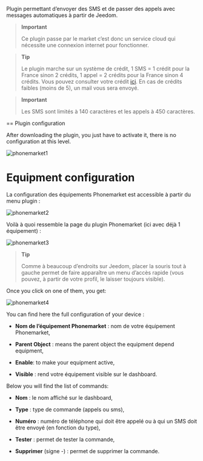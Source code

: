 Plugin permettant d’envoyer des SMS et de passer des appels avec
messages automatiques à partir de Jeedom.

> **Important**
>
> Ce plugin passe par le market c’est donc un service cloud qui
> nécessite une connexion internet pour fonctionner.

> **Tip**
>
> Le plugin marche sur un système de crédit, 1 SMS  = 1 crédit pour la France sinon 2 crédits, 1 appel =
> 2 crédits pour la France sinon 4 crédits. Vous pouvez consulter votre crédit
> [ici](http://market.jeedom.fr/index.php?v=d&p=profils&tab=sms). En cas
> de crédits faibles (moins de 5), un mail vous sera envoyé.

> **Important**
>
> Les SMS sont limités à 140 caractères et les appels à 450 caractères.

== Plugin configuration

After downloading the plugin, you just have to activate it,
there is no configuration at this level.

![phonemarket1](../images/phonemarket1.PNG)

Equipment configuration
=============================

La configuration des équipements Phonemarket est accessible à partir du
menu plugin :

![phonemarket2](../images/phonemarket2.PNG)

Voilà à quoi ressemble la page du plugin Phonemarket (ici avec déjà 1
équipement) :

![phonemarket3](../images/phonemarket3.PNG)

> **Tip**
>
> Comme à beaucoup d’endroits sur Jeedom, placer la souris tout à gauche
> permet de faire apparaître un menu d’accès rapide (vous pouvez, à
> partir de votre profil, le laisser toujours visible).

Once you click on one of them, you get:

![phonemarket4](../images/phonemarket4.PNG)

You can find here the full configuration of your device :

-   **Nom de l’équipement Phonemarket** : nom de votre équipement
    Phonemarket,

-   **Parent Object** : means the parent object the equipment depend
    equipment,

-   **Enable**: to make your equipment active,

-   **Visible** : rend votre équipement visible sur le dashboard.

Below you will find the list of commands:

-   **Nom** : le nom affiché sur le dashboard,

-   **Type** : type de commande (appels ou sms),

-   **Numéro** : numéro de téléphone qui doit être appelé ou à qui un
    SMS doit être envoyé (en fonction du type),

-   **Tester** : permet de tester la commande,

-   **Supprimer** (signe -) : permet de supprimer la commande.


